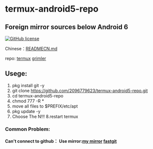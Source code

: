 # termux-android5-repo
## Foreign mirror sources below Android 6

[![GitHub license](https://img.shields.io/badge/license-MIT-brightgreen)](https://github.com/2096779623/termux-android5-repo/blob/main/LICENSE) 

Chinese：[READMECN.md](https://github.com/2096779623/termux-android5-repo/blob/master/READMECN.md)



repo: [termux](http://termux.net)   [grimler](https://grimler.se/termux/)


## Usege:
1. pkg install git -y
2. git clone https://github.com/2096779623/termux-android5-repo.git
3. cd termux-android5-repo
4. chmod 777 -R *
5. move all files to $PREFIX/etc/apt
6. pkg update -y
7. Choose The N!!!
8.restart termux



### Common Problem:

#### Can't connect to github： Use mirror:[my mirror](https://github.2096779623.workers.dev)  [fastgit](https://hub.fastgit.org)



